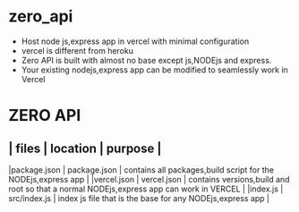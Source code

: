 # zero_api

- Host node js,express app in vercel with minimal configuration
- vercel is different from heroku
- Zero API is built with almost no base except js,NODEjs and express.
- Your existing nodejs,express app can be modified to seamlessly work in Vercel

# ZERO API


| files       | location      | purpose                                                                                 |
-------------------------------------------------------------------------------------------------------------------------
|package.json | package.json | contains all packages,build script for the NODEjs,express app                            |
|vercel.json  | vercel.json  | contains versions,build and root so that a normal NODEjs,express app can work in VERCEL  |
|index.js     | src/index.js | index js file that is the base for any NODEjs,express app                                |


